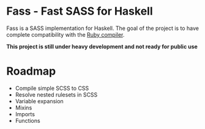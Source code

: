 # Fass - Fast SASS for Haskell

Fass is a SASS implementation for Haskell. The goal of the project is
to have complete compatibility with the [Ruby compiler](http://sass-lang.com).

**This project is still under heavy development and not ready for
  public use**

# Roadmap

- Compile simple SCSS to CSS
- Resolve nested rulesets in SCSS
- Variable expansion
- Mixins
- Imports
- Functions
